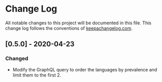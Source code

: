 # Change Log
All notable changes to this project will be documented in this file. This change log follows the conventions of [keepachangelog.com](http://keepachangelog.com/).

## [0.5.0] - 2020-04-23
### Changed
- Modify the GraphQL query to order the languages by prevalence and limit them to the first 2.
